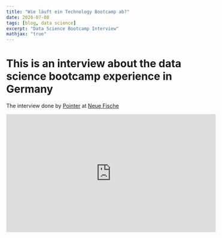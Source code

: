 ```yaml
---
title: "Wie läuft ein Technology Bootcamp ab?"
date: 2020-07-08
tags: [blog, data science]
excerpt: "Data Science Bootcamp Interview"
mathjax: "true"
---
```


# This is an interview about the data science bootcamp experience in Germany

The interview done by [Pointer](https://www.pointer.de/) at [Neue Fische](https://www.neuefische.de/)

<iframe width="560" height="315" src="https://www.youtube.com/embed/Y4deMExuhHI" frameborder="0" allow="accelerometer; autoplay; encrypted-media; gyroscope; picture-in-picture" allowfullscreen></iframe>
